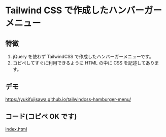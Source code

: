 # Tailwind CSS で作成したハンバーガーメニュー

## 特徴

1. jQuery を使わず TailwindCSS で作成したハンバーガーメニューです。
2. コピペしてすぐに利用できるように HTML の中に CSS を記述してあります。

## デモ

https://yukifujisawa.github.io/tailwindcss-hamburger-menu/

## コード(コピペ OK です)

[index.html](https://github.com/YukiFujisawa/tailwindcss-hamburger-menu/blob/main/index.html)
